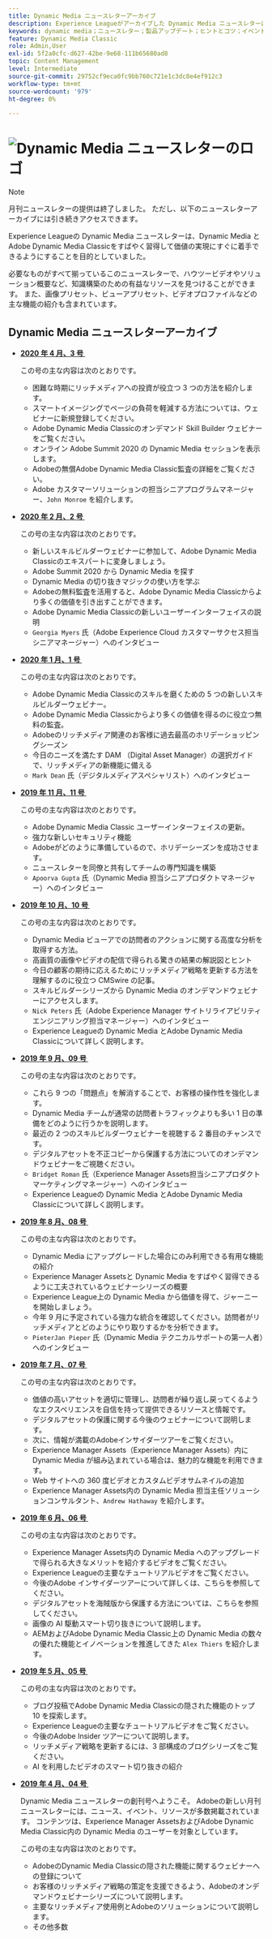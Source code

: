```yaml
---
title: Dynamic Media ニュースレターアーカイブ
description: Experience Leagueがアーカイブした Dynamic Media ニュースレターは、AEMおよびDynamic Media Classicの Dynamic Media をすばやく習得できるように設計された月刊のニュースレターです。
keywords: dynamic media；ニュースレター；製品アップデート；ヒントとコツ；イベント；カスタマーサクセス；ブログ；ブログ；画像；ビデオ；機能；機能
feature: Dynamic Media Classic
role: Admin,User
exl-id: 5f2a0cfc-d627-42be-9e68-111b65680ad8
topic: Content Management
level: Intermediate
source-git-commit: 29752cf9eca0fc9bb760c721e1c3dc8e4ef912c3
workflow-type: tm+mt
source-wordcount: '979'
ht-degree: 0%

---
```



# ![Dynamic Media ニュースレターのロゴ &#x200B;](/help/using/assets/dynamic-media-newsletter-logo.png)

>[!NOTE]
>
>月刊ニュースレターの提供は終了しました。 ただし、以下のニュースレターアーカイブには引き続きアクセスできます。

Experience Leagueの Dynamic Media ニュースレターは、Dynamic Media とAdobe Dynamic Media Classicをすばやく習得して価値の実現にすぐに着手できるようにすることを目的としていました。

必要なものがすべて揃っているこのニュースレターで、ハウツービデオやソリューション概要など、知識構築のための有益なリソースを見つけることができます。 また、画像プリセット、ビューアプリセット、ビデオプロファイルなどの主な機能の紹介も含まれています。

<!-- microsite demo page https://experienceleague.adobe.com/tools/dynamic-media-demo/index.html?lang=ja -->

<!-- ## Get inspired. Stay informed.

[Sign up](https://www.adobe.com/subscription/dynamic-media-newsletter.html) to receive the Dynamic Media newsletter on a monthly basis in your inbox. -->

## Dynamic Media ニュースレターアーカイブ

<!-- * **[May 2020, Issue 4](https://expleague.azureedge.net/assets/aem/Experience-Insider-vol.31.html)**

    In this issue:

    * What business continuity means in uncertain times.
    * Key takeaways from the first all-digital Adobe Summit.
    * Must-watch Experience Manager breakout sessions.
    * Summit customer spotlight: Under Armour.
    * Never miss an Experience Insider webinar.
    * Public sector spotlight: The urgent need for digital enrollment.
    * Look what's new in Experience Manager Innovation.
    * Build your Experience Manager skills *live* with the Adobe pros.
    * Connect with the Adobe Experience Manager Community.
    * Fast-track your Adobe expertise with Adobe Experience League. -->

* **[2020 年 4 月、3 号 &#x200B;](https://experienceleague.adobe.com/tools/dynamic-media-demo/newsletter/Dynamic_Media_Newsletter_04_2020_April.html?lang=ja)**

  この号の主な内容は次のとおりです。

   * 困難な時期にリッチメディアへの投資が役立つ 3 つの方法を紹介します。
   * スマートイメージングでページの負荷を軽減する方法については、ウェビナーに新規登録してください。
   * Adobe Dynamic Media Classicのオンデマンド Skill Builder ウェビナーをご覧ください。
   * オンライン Adobe Summit 2020 の Dynamic Media セッションを表示します。
   * Adobeの無償Adobe Dynamic Media Classic監査の詳細をご覧ください。
   * Adobe カスタマーソリューションの担当シニアプログラムマネージャー、`John Monroe` を紹介します。

* **[2020 年 2 月、2 号 &#x200B;](https://experienceleague.adobe.com/tools/dynamic-media-demo/newsletter/Dynamic_Media_Newsletter_02_2020_Feb.html?lang=ja)**

  この号の主な内容は次のとおりです。

   * 新しいスキルビルダーウェビナーに参加して、Adobe Dynamic Media Classicのエキスパートに変身しましょう。
   * Adobe Summit 2020 から Dynamic Media を探す
   * Dynamic Media の切り抜きマジックの使い方を学ぶ
   * Adobeの無料監査を活用すると、Adobe Dynamic Media Classicからより多くの価値を引き出すことができます。
   * Adobe Dynamic Media Classicの新しいユーザーインターフェイスの説明
   * `Georgia Myers` 氏（Adobe Experience Cloud カスタマーサクセス担当シニアマネージャー）へのインタビュー

* **[2020 年 1 月、1 号 &#x200B;](https://experienceleague.adobe.com/tools/dynamic-media-demo/newsletter/Dynamic_Media_Newsletter_01_2020_Jan.html?lang=ja)**

  この号の主な内容は次のとおりです。

   * Adobe Dynamic Media Classicのスキルを磨くための 5 つの新しいスキルビルダーウェビナー。
   * Adobe Dynamic Media Classicからより多くの価値を得るのに役立つ無料の監査。
   * Adobeのリッチメディア関連のお客様に過去最高のホリデーショッピングシーズン
   * 今日のニーズを満たす DAM （Digital Asset Manager）の選択ガイドで、リッチメディアの新機能に備える
   * `Mark Dean` 氏（デジタルメディアスペシャリスト）へのインタビュー

* **[2019 年 11 月、11 号 &#x200B;](https://experienceleague.adobe.com/tools/dynamic-media-demo/newsletter/Dynamic_Media_Newsletter_11_2019_Nov.html?lang=ja)**

  この号の主な内容は次のとおりです。

   * Adobe Dynamic Media Classic ユーザーインターフェイスの更新。
   * 強力な新しいセキュリティ機能
   * Adobeがどのように準備しているので、ホリデーシーズンを成功させます。
   * ニュースレターを同僚と共有してチームの専門知識を構築
   * `Apoorva Gupta` 氏（Dynamic Media 担当シニアプロダクトマネージャー）へのインタビュー

* **[2019 年 10 月、10 号 &#x200B;](https://experienceleague.adobe.com/tools/dynamic-media-demo/newsletter/Dynamic_Media_Newsletter_10_2019_Oct.html?lang=ja)**

  この号の主な内容は次のとおりです。

   * Dynamic Media ビューアでの訪問者のアクションに関する高度な分析を取得する方法。
   * 高画質の画像やビデオの配信で得られる驚きの結果の解説図とヒント
   * 今日の顧客の期待に応えるためにリッチメディア戦略を更新する方法を理解するのに役立つ CMSwire の記事。
   * スキルビルダーシリーズから Dynamic Media のオンデマンドウェビナーにアクセスします。
   * `Nick Peters` 氏（Adobe Experience Manager サイトリライアビリティエンジニアリング担当マネージャー）へのインタビュー
   * Experience Leagueの Dynamic Media とAdobe Dynamic Media Classicについて詳しく説明します。

* **[2019 年 9 月、09 号 &#x200B;](https://experienceleague.adobe.com/tools/dynamic-media-demo/newsletter/Dynamic_Media_Newsletter_09_2019_Sept.html?lang=ja)**

  この号の主な内容は次のとおりです。

   * これら 9 つの「問題点」を解消することで、お客様の操作性を強化します。
   * Dynamic Media チームが通常の訪問者トラフィックよりも多い 1 日の準備をどのように行うかを説明します。
   * 最近の 2 つのスキルビルダーウェビナーを視聴する 2 番目のチャンスです。
   * デジタルアセットを不正コピーから保護する方法についてのオンデマンドウェビナーをご視聴ください。
   * `Bridget Roman` 氏（Experience Manager Assets担当シニアプロダクトマーケティングマネージャー）へのインタビュー
   * Experience Leagueの Dynamic Media とAdobe Dynamic Media Classicについて詳しく説明します。

* **[2019 年 8 月、08 号 &#x200B;](https://experienceleague.adobe.com/tools/dynamic-media-demo/newsletter/Dynamic_Media_Newsletter_08_2019_Aug.html?lang=ja)**

  この号の主な内容は次のとおりです。

   * Dynamic Media にアップグレードした場合にのみ利用できる有用な機能の紹介
   * Experience Manager Assetsと Dynamic Media をすばやく習得できるように工夫されているウェビナーシリーズの概要
   * Experience League上の Dynamic Media から価値を得て、ジャーニーを開始しましょう。
   * 今年 9 月に予定されている強力な統合を確認してください。訪問者がリッチメディアとどのようにやり取りするかを分析できます。
   * `PieterJan Pieper` 氏（Dynamic Media テクニカルサポートの第一人者）へのインタビュー

* **[2019 年 7 月、07 号 &#x200B;](https://experienceleague.adobe.com/tools/dynamic-media-demo/newsletter/Dynamic_Media_Newsletter_07_2019_July.html?lang=ja)**

  この号の主な内容は次のとおりです。

   * 価値の高いアセットを適切に管理し、訪問者が繰り返し戻ってくるようなエクスペリエンスを自信を持って提供できるリソースと情報です。
   * デジタルアセットの保護に関する今後のウェビナーについて説明します。
   * 次に、情報が満載のAdobeインサイダーツアーをご覧ください。
   * Experience Manager Assets（Experience Manager Assets）内に Dynamic Media が組み込まれている場合は、魅力的な機能を利用できます。
   * Web サイトへの 360 度ビデオとカスタムビデオサムネイルの追加
   * Experience Manager Assets内の Dynamic Media 担当主任ソリューションコンサルタント、`Andrew Hathaway` を紹介します。

* **[2019 年 6 月、06 号 &#x200B;](https://experienceleague.adobe.com/tools/dynamic-media-demo/newsletter/Dynamic_Media_Newsletter_06_2019_June.html?lang=ja)**

  この号の主な内容は次のとおりです。

   * Experience Manager Assets内の Dynamic Media へのアップグレードで得られる大きなメリットを紹介するビデオをご覧ください。
   * Experience Leagueの主要なチュートリアルビデオをご覧ください。
   * 今後のAdobe インサイダーツアーについて詳しくは、こちらを参照してください。
   * デジタルアセットを海賊版から保護する方法については、こちらを参照してください。
   * 画像の AI 駆動スマート切り抜きについて説明します。
   * AEMおよびAdobe Dynamic Media Classic上の Dynamic Media の数々の優れた機能とイノベーションを推進してきた `Alex Thiers` を紹介します。

* **[2019 年 5 月、05 号 &#x200B;](https://experienceleague.adobe.com/tools/dynamic-media-demo/newsletter/Dynamic_Media_Newsletter_05_2019_May.html?lang=ja)**

  この号の主な内容は次のとおりです。

   * ブログ投稿でAdobe Dynamic Media Classicの隠された機能のトップ 10 を探索します。
   * Experience Leagueの主要なチュートリアルビデオをご覧ください。
   * 今後のAdobe Insider ツアーについて説明します。
   * リッチメディア戦略を更新するには、3 部構成のブログシリーズをご覧ください。
   * AI を利用したビデオのスマート切り抜きの紹介

* **[2019 年 4 月、04 号 &#x200B;](https://experienceleague.adobe.com/tools/dynamic-media-demo/newsletter/Dynamic_Media_Newsletter_04_2019_April.html?lang=ja)**

  Dynamic Media ニュースレターの創刊号へようこそ。 Adobeの新しい月刊ニュースレターには、ニュース、イベント、リソースが多数掲載されています。 コンテンツは、Experience Manager AssetsおよびAdobe Dynamic Media Classic内の Dynamic Media のユーザーを対象としています。

  この号の主な内容は次のとおりです。

   * AdobeのDynamic Media Classicの隠された機能に関するウェビナーへの登録について
   * お客様のリッチメディア戦略の策定を支援できるよう、Adobeのオンデマンドウェビナーシリーズについて説明します。
   * 主要なリッチメディア使用例とAdobeのソリューションについて説明します。
   * その他多数

